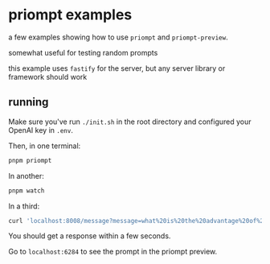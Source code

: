 # priompt examples

a few examples showing how to use `priompt` and `priompt-preview`.

somewhat useful for testing random prompts

this example uses `fastify` for the server, but any server library or framework should work

## running

Make sure you've run `./init.sh` in the root directory and configured your OpenAI key in `.env`.

Then, in one terminal:

```bash
pnpm priompt
```

In another:

```bash
pnpm watch
```

In a third:

```bash
curl 'localhost:8008/message?message=what%20is%20the%20advantage%20of%20rust%20over%20c&name=a%20curious%20explorer'
```

You should get a response within a few seconds.

Go to `localhost:6284` to see the prompt in the priompt preview.

